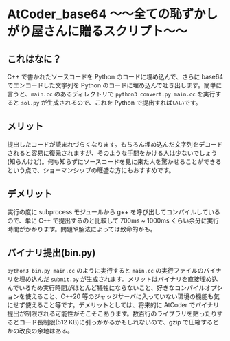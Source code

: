 # AtCoder_base64 ～～全ての恥ずかしがり屋さんに贈るスクリプト～～

## これはなに？

C++ で書かれたソースコードを Python のコードに埋め込んで、さらに base64 でエンコードした文字列を Python のコードに埋め込んで吐き出します。簡単に言うと、```main.cc``` のあるディレクトリで ```python3 convert.py main.cc``` を実行すると ```sol.py``` が生成されるので、これを Python で提出すればいいです。  

## メリット

提出したコードが読まれづらくなります。もちろん埋め込んだ文字列をデコードされると容易に復元されますが、そのような手間をかける人は少ないでしょう(知らんけど)。何も知らずにソースコードを見に来た人を驚かせることができるという点で、ショーマンシップの旺盛な方にもおすすめです。

## デメリット

実行の度に subprocess モジュールから g++ を呼び出してコンパイルしているので、単に C++ で提出するのと比較して 700ms ~ 1000ms くらい余分に実行時間がかかります。問題や解法によっては致命的かも。

## バイナリ提出(bin.py)

```python3 bin.py main.cc``` のように実行すると ```main.cc``` の実行ファイルのバイナリを埋め込んだ ```submit.py``` が生成されます。メリットはバイナリを直接埋め込んでいるため実行時間がほとんど犠牲にならないこと、好きなコンパイルオプションを使えること、C++20 等のジャッジサーバに入っていない環境の機能も気にせず使えること等です。デメリットとしては、将来的に AtCoder でバイナリ提出が制限される可能性がそこそこあります。数百行のライブラリを貼ったりするとコード長制限(512 KB)に引っかかるかもしれないので、gzip で圧縮するとかの改良の余地はある。